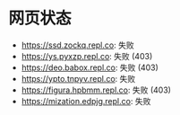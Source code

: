 # 网页状态
- https://ssd.zockq.repl.co: 失败
- https://ys.pyxzp.repl.co: 失败 (403)
- https://deo.babox.repl.co: 失败 (403)
- https://ypto.tnpyv.repl.co: 失败
- https://figura.hpbmm.repl.co: 失败 (403)
- https://mization.edpjg.repl.co: 失败
